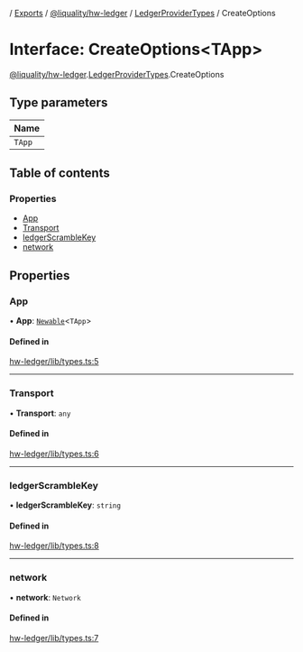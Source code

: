 [](../README.md) / [Exports](../modules.md) / [@liquality/hw-ledger](../modules/liquality_hw_ledger.md) / [LedgerProviderTypes](../modules/liquality_hw_ledger.LedgerProviderTypes.md) / CreateOptions

# Interface: CreateOptions<TApp\>

[@liquality/hw-ledger](../modules/liquality_hw_ledger.md).[LedgerProviderTypes](../modules/liquality_hw_ledger.LedgerProviderTypes.md).CreateOptions

## Type parameters

| Name |
| :------ |
| `TApp` |

## Table of contents

### Properties

- [App](liquality_hw_ledger.LedgerProviderTypes.CreateOptions.md#app)
- [Transport](liquality_hw_ledger.LedgerProviderTypes.CreateOptions.md#transport)
- [ledgerScrambleKey](liquality_hw_ledger.LedgerProviderTypes.CreateOptions.md#ledgerscramblekey)
- [network](liquality_hw_ledger.LedgerProviderTypes.CreateOptions.md#network)

## Properties

### App

• **App**: [`Newable`](../modules/liquality_hw_ledger.LedgerProviderTypes.md#newable)<`TApp`\>

#### Defined in

[hw-ledger/lib/types.ts:5](https://github.com/liquality/chainabstractionlayer/blob/c190aa67/packages/hw-ledger/lib/types.ts#L5)

___

### Transport

• **Transport**: `any`

#### Defined in

[hw-ledger/lib/types.ts:6](https://github.com/liquality/chainabstractionlayer/blob/c190aa67/packages/hw-ledger/lib/types.ts#L6)

___

### ledgerScrambleKey

• **ledgerScrambleKey**: `string`

#### Defined in

[hw-ledger/lib/types.ts:8](https://github.com/liquality/chainabstractionlayer/blob/c190aa67/packages/hw-ledger/lib/types.ts#L8)

___

### network

• **network**: `Network`

#### Defined in

[hw-ledger/lib/types.ts:7](https://github.com/liquality/chainabstractionlayer/blob/c190aa67/packages/hw-ledger/lib/types.ts#L7)
